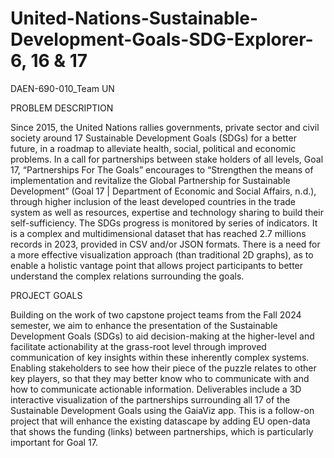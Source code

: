 # United-Nations-Sustainable-Development-Goals-SDG-Explorer-6, 16 & 17
DAEN-690-010_Team UN

PROBLEM DESCRIPTION

Since 2015, the United Nations rallies governments, private sector and civil society around 17 Sustainable Development Goals (SDGs) for a better future, in a roadmap to alleviate health, social, political and economic problems.
In a call for partnerships between stake holders of all levels, Goal 17, “Partnerships For The Goals” encourages to “Strengthen the means of implementation and revitalize the Global Partnership for Sustainable Development” (Goal 17 | Department of Economic and Social Affairs, n.d.), through higher inclusion of the least developed countries in the trade system as well as resources, expertise and technology sharing to build their self-sufficiency.
The SDGs progress is monitored by series of indicators.  It is a complex and multidimensional dataset that has reached 2.7 millions records in 2023, provided in CSV and/or JSON formats. There is a need for a more effective visualization approach (than traditional 2D graphs), as to enable a holistic vantage point that allows project participants to better understand the complex relations surrounding the goals.

PROJECT GOALS

Building on the work of two capstone project teams from the Fall 2024 semester, we aim to enhance the presentation of the Sustainable Development Goals (SDGs) to aid decision-making at the higher-level and facilitate actionability at the grass-root level through improved communication of key insights within these inherently complex systems. Enabling stakeholders to see how their piece of the puzzle relates to other key players, so that they may better know who to communicate with and how to communicate actionable information.
Deliverables include a 3D interactive visualization of the partnerships surrounding all 17 of the Sustainable Development Goals using the GaiaViz app. This is a follow-on project that will enhance the existing datascape by adding EU open-data that shows the funding (links) between partnerships, which is particularly important for Goal 17.
